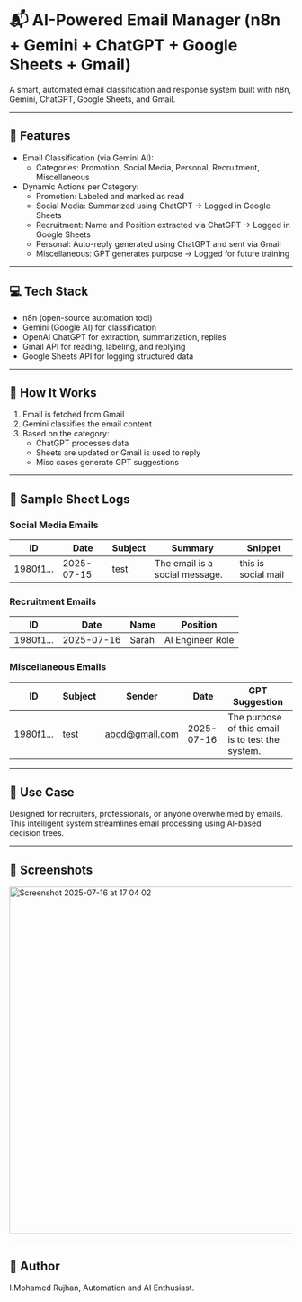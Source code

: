 # 📬 AI-Powered Email Manager (n8n + Gemini + ChatGPT + Google Sheets + Gmail)

A smart, automated email classification and response system built with n8n, Gemini, ChatGPT, Google Sheets, and Gmail.

---

## 🔧 Features

- Email Classification (via Gemini AI):
  - Categories: Promotion, Social Media, Personal, Recruitment, Miscellaneous
- Dynamic Actions per Category:
  - Promotion: Labeled and marked as read
  - Social Media: Summarized using ChatGPT → Logged in Google Sheets
  - Recruitment: Name and Position extracted via ChatGPT → Logged in Google Sheets
  - Personal: Auto-reply generated using ChatGPT and sent via Gmail
  - Miscellaneous: GPT generates purpose → Logged for future training

---

## 💻 Tech Stack

- n8n (open-source automation tool)
- Gemini (Google AI) for classification
- OpenAI ChatGPT for extraction, summarization, replies
- Gmail API for reading, labeling, and replying
- Google Sheets API for logging structured data

---

## 🧠 How It Works

1. Email is fetched from Gmail
2. Gemini classifies the email content
3. Based on the category:
   - ChatGPT processes data
   - Sheets are updated or Gmail is used to reply
   - Misc cases generate GPT suggestions

---

## 🧾 Sample Sheet Logs

### Social Media Emails

| ID           | Date       | Subject | Summary                         | Snippet             |
|--------------|------------|---------|----------------------------------|----------------------|
| 1980f1...    | 2025-07-15 | test    | The email is a social message.  | this is social mail  |

### Recruitment Emails

| ID           | Date       | Name  | Position        |
|--------------|------------|-------|------------------|
| 1980f1...    | 2025-07-16 | Sarah | AI Engineer Role |

### Miscellaneous Emails

| ID           | Subject | Sender                     | Date       | GPT Suggestion                                       |
|--------------|---------|----------------------------|------------|------------------------------------------------------|
| 1980f1...    | test    | abcd@gmail.com  | 2025-07-16 | The purpose of this email is to test the system.     |

---

## 🎯 Use Case

Designed for recruiters, professionals, or anyone overwhelmed by emails. This intelligent system streamlines email processing using AI-based decision trees.

---

## 📸 Screenshots
<img width="1078" height="616" alt="Screenshot 2025-07-16 at 17 04 02" src="https://github.com/user-attachments/assets/578cbf0a-41d7-4fee-86de-a413d9d57ad4" />



---

## 📎 Author
I.Mohamed Rujhan,
Automation and AI Enthusiast.

